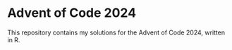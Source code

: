 # Advent of Code 2024

This repository contains my solutions for the Advent of Code 2024, written in R.
